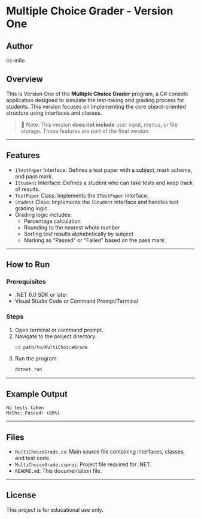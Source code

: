 # Multiple Choice Grader - Version One

## Author
cs-milo

## Overview
This is Version One of the **Multiple Choice Grader** program, a C# console application designed to simulate the test-taking and grading process for students. This version focuses on implementing the core object-oriented structure using interfaces and classes.

> 📌 Note: This version **does not include** user input, menus, or file storage. Those features are part of the final version.

---

## Features

- `ITestPaper` Interface: Defines a test paper with a subject, mark scheme, and pass mark.
- `IStudent` Interface: Defines a student who can take tests and keep track of results.
- `TestPaper` Class: Implements the `ITestPaper` interface.
- `Student` Class: Implements the `IStudent` interface and handles test grading logic.
- Grading logic includes:
  - Percentage calculation
  - Rounding to the nearest whole number
  - Sorting test results alphabetically by subject
  - Marking as "Passed" or "Failed" based on the pass mark

---

## How to Run

### Prerequisites
- .NET 6.0 SDK or later
- Visual Studio Code or Command Prompt/Terminal

### Steps

1. Open terminal or command prompt.
2. Navigate to the project directory:
   ```bash
   cd path/to/MultiChoiceGrade
   ```
3. Run the program:
   ```bash
   dotnet run
   ```

---

## Example Output

```
No tests taken
Maths: Passed! (80%)
```

---

## Files

- `MultiChoiceGrade.cs`: Main source file containing interfaces, classes, and test code.
- `MultiChoiceGrade.csproj`: Project file required for .NET.
- `README.md`: This documentation file.

---

## License
This project is for educational use only.
